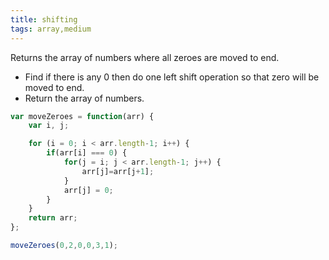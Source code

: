 ```yaml
---
title: shifting
tags: array,medium
---
```


Returns the array of numbers where all zeroes are moved to end.

- Find if there is any 0 then do one left shift operation so that zero will be moved to end.
- Return the array of numbers.

<!--
 * @param {number[]} nums
 * @return {array} .
 -->

```js
var moveZeroes = function(arr) {
    var i, j;

    for (i = 0; i < arr.length-1; i++) {
        if(arr[i] === 0) {
            for(j = i; j < arr.length-1; j++) {
                arr[j]=arr[j+1];
            }
            arr[j] = 0;
        }
    }
    return arr;
};
```

```js
moveZeroes(0,2,0,0,3,1);
```